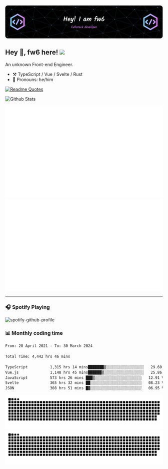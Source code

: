 ![Header](github-header-image.png)

## Hey 👋, fw6 here! <img src="https://github.githubassets.com/images/mona-whisper.gif" height="24" />


An unknown Front-end Engineer.

-   :hammer_and_pick: TypeScript / Vue / Svelte / Rust
-   :man: Pronouns: he/him


[![Readme Quotes](https://quotes-github-readme.vercel.app/api?type=horizontal&theme=algolia)](https://github.com/piyushsuthar/github-readme-quotes)



![Github Stats](https://github-readme-stats.vercel.app/api?username=fw6&bg_color=30,e96443,904e95&title_color=fff&text_color=fff)

![](https://raw.githubusercontent.com/fw6/github-stats-transparent/output/generated/overview.svg)
![](https://raw.githubusercontent.com/fw6/github-stats-transparent/output/generated/languages.svg)


---

### 🎧 Spotify Playing

<!-- ![spotify-github-profile](/img/default.svg) -->

![spotify-github-profile](https://spotify-github-profile.vercel.app/api/view.svg?uid=r6wn4hdvypv0lkzyrj0e0pjct&cover_image=true&theme=default&show_offline=true&background_color=9a10ad&interchange=true&bar_color_cover=true)



### :bar_chart: Monthly coding time 

<!--START_SECTION:waka-->

```txt
From: 28 April 2021 - To: 30 March 2024

Total Time: 4,442 hrs 46 mins

TypeScript          1,315 hrs 14 mins███████▒░░░░░░░░░░░░░░░░░   29.60 %
Vue.js              1,148 hrs 45 mins██████▒░░░░░░░░░░░░░░░░░░   25.86 %
JavaScript          573 hrs 26 mins ███▒░░░░░░░░░░░░░░░░░░░░░   12.91 %
Svelte              365 hrs 32 mins ██░░░░░░░░░░░░░░░░░░░░░░░   08.23 %
JSON                308 hrs 51 mins █▓░░░░░░░░░░░░░░░░░░░░░░░   06.95 %
```

<!--END_SECTION:waka-->




![github contribution grid snake animation](https://raw.githubusercontent.com/platane/platane/output/github-contribution-grid-snake-dark.svg#gh-dark-mode-only)![github contribution grid snake animation](https://raw.githubusercontent.com/platane/platane/output/github-contribution-grid-snake.svg#gh-light-mode-only)
